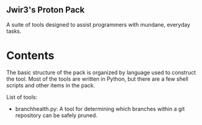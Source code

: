 Jwir3's Proton Pack
---------------------------------
A suite of tools designed to assist programmers with mundane, everyday tasks.

Contents
================================
The basic structure of the pack is organized by language used to construct the
tool. Most of the tools are written in Python, but there are a few shell scripts
and other items in the pack.

List of tools:
- branchhealth.py: A tool for determining which branches within a git
repository can be safely pruned.

